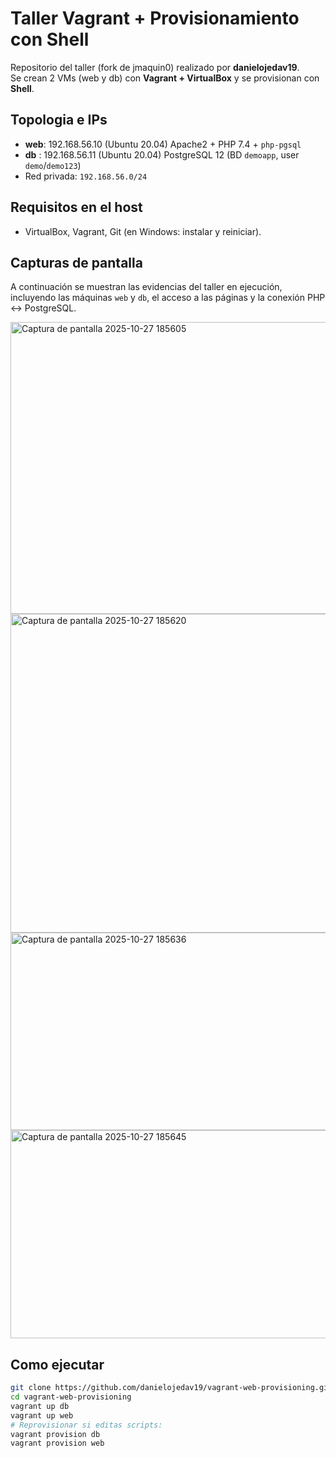 # Taller Vagrant + Provisionamiento con Shell

Repositorio del taller (fork de jmaquin0) realizado por **danielojedav19**.  
Se crean 2 VMs (web y db) con **Vagrant + VirtualBox** y se provisionan con **Shell**.

## Topologia e IPs
- **web**: 192.168.56.10 (Ubuntu 20.04)  Apache2 + PHP 7.4 + `php-pgsql`
- **db** : 192.168.56.11 (Ubuntu 20.04)  PostgreSQL 12 (BD `demoapp`, user `demo`/`demo123`)
- Red privada: `192.168.56.0/24`

## Requisitos en el host
- VirtualBox, Vagrant, Git (en Windows: instalar y reiniciar).

## Capturas de pantalla

A continuación se muestran las evidencias del taller en ejecución, incluyendo las máquinas `web` y `db`, el acceso a las páginas y la conexión PHP ↔ PostgreSQL.

<img width="1042" height="467" alt="Captura de pantalla 2025-10-27 185605" src="https://github.com/user-attachments/assets/9fd527ad-7fc3-40d8-9176-71e52a700fbb" />

<img width="877" height="510" alt="Captura de pantalla 2025-10-27 185620" src="https://github.com/user-attachments/assets/15196352-e732-433a-9c77-6b63d50e188a" />

<img width="744" height="316" alt="Captura de pantalla 2025-10-27 185636" src="https://github.com/user-attachments/assets/1e9f3e8c-f0c6-45a0-843f-ed18a56ebe3b" />

<img width="635" height="333" alt="Captura de pantalla 2025-10-27 185645" src="https://github.com/user-attachments/assets/54264bb3-a14d-4d23-8f81-4bd741bb8e90" />

## Como ejecutar
```bash
git clone https://github.com/danielojedav19/vagrant-web-provisioning.git
cd vagrant-web-provisioning
vagrant up db
vagrant up web
# Reprovisionar si editas scripts:
vagrant provision db
vagrant provision web
